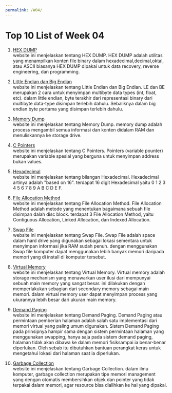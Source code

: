 ```yaml
---
permalink: /W04/
---
```


# Top 10 List of Week 04

1. [HEX DUMP](https://opensource.com/article/19/8/dig-binary-files-hexdump)<br>
website ini menjelaskan tentang HEX DUMP. 
HEX DUMP adalah utilitas yang menampilkan konten file binary dalam hexadecimal,decimal,oktal, atau ASCII
biasanya HEX DUMP dipakai untuk data recovery, reverse engineering, dan programming.

2. [Little Endian dan Big Endian](geeksforgeeks.org/little-and-big-endian-mystery/)<br>
website ini menjelaskan tentang Little Endian dan Big Endian.
LE dan BE merupakan 2 cara untuk menyimpan multibyte data types (int, float, etc).
dalam little endian, byte terakhir dari representasi binary dari multibyte data-type disimpan terlebih dahulu. Sebaliknya dalam big endian byte pertama yang disimpan terlebih dahulu.

3. [Memory Dump](https://whatis.techtarget.com/definition/memory-dump)<br>
website ini menjelaskan tentang Memory Dump.
memory dump adalah process mengambil semua informasi dan konten didalam RAM dan menuliskannya ke storage drive.

4. [C Pointers](https://www.programiz.com/c-programming/c-pointers)<br>
website ini menjelaskan tentang C Pointers.
Pointers (variable pounter) merupakan variable spesial yang berguna untuk menyimpan address bukan values.

5. [Hexadecimal](https://www.mathsisfun.com/hexadecimals.html)<br>
website ini menjelaskan tentang bilangan Hexadecimal.
Hexadecimal artinya adalah "based on 16".
terdapat 16 digit Hexadecimal yaitu 0 1 2 3 4 5 6 7 8 9 A B C D E F.

6. [File Allocation Method](https://www.geeksforgeeks.org/file-allocation-methods/)<br>
website ini menjelaskan tentang File Allocation Method.
File Allocation Method adalah metode yang menentukan bagaimana sebuah file disimpan dalah disc block.
terdapat 3 File Allocation Method, yaitu Contiguous Allocation, Linked Allocation, dan Indexed Allocation.

7. [Swap File](https://www.computerhope.com/jargon/s/swapfile.htm)<br>
website ini menjelaskan tentang Swap File.
Swap File adalah space dalam hard drive yang digunakan sebagai lokasi sementara untuk menyimpan informasi jika RAM sudah penuh. dengan menggunakan Swap file komputer dapat menggunakan lebih banyak memori daripada memori yang di install di komputer tersebut.

8. [Virtual Memory](https://www.guru99.com/virtual-memory-in-operating-system.html#)<br>
website ini menjelaskan tentang Virtual Memory.
Virtual memory adalah storage mechanism yang menawarkan user ilusi dari mempunyai sebuah main memory yang sangat besar.
ini dilakukan dengan memperlakukan sebagian dari secondary memory sebagai main memori.
dalam virtual memory user dapat menyimpan process yang ukurannya lebih besar dari ukuran main memory.

9. [Demand Paging](https://sites.google.com/a/student.unsika.ac.id/riadhi-sigaluhpakuan/home-1/pengertiandemandpaging)<br>
website ini menjelaskan tentang Demand Paging.
Demand Paging atau permintaan pemberian halaman adalah salah satu implementasi dari memori virtual yang paling umum digunakan. Sistem Demand Paging pada prinsipnya hampir sama dengan sistem permintaan halaman yang menggunakan swapping, hanya saja pada sistem demand paging, halaman tidak akan dibawa ke dalam memori fisiksampai ia benar-benar diperlukan. Oleh sebab itu dibutuhkan bantuan perangkat keras untuk mengetahui lokasi dari halaman saat ia diperlukan.

10. [Garbage Collection](https://techterms.com/definition/garbage_collection)<br>
website ini menjelaskan tentang Garbage Collection.
dalam ilmu komputer, garbage collection merupakan tipe memori management yang dengan otomatis membersihkan objek dan pointer yang tidak terpakai dalam memori, agar resource bisa dialihkan ke hal yang dipakai.
